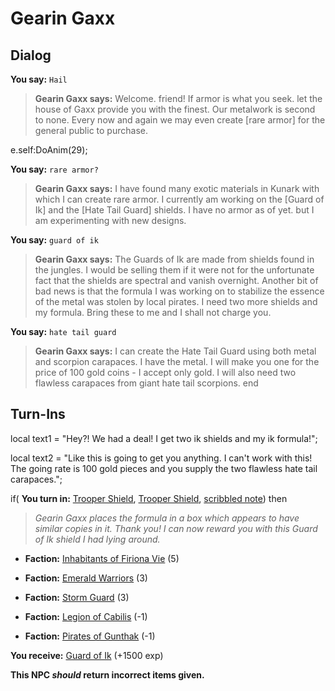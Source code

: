 # Gearin Gaxx
## Dialog

**You say:** `Hail`



>**Gearin Gaxx says:** Welcome. friend!  If armor is what you seek. let the house of Gaxx provide you with the finest.  Our metalwork is second to none.  Every now and again we may even create [rare armor] for the general public to purchase.


e.self:DoAnim(29);

**You say:** `rare armor?`



>**Gearin Gaxx says:** I have found many exotic materials in Kunark with which I can create rare armor.  I currently am working on the [Guard of Ik] and the [Hate Tail Guard] shields.  I have no armor as of yet. but I am experimenting with new designs.

**You say:** `guard of ik`



>**Gearin Gaxx says:** The Guards of Ik are made from shields found in the jungles.  I would be selling them if it were not for the unfortunate fact that the shields are spectral and vanish overnight.  Another bit of bad news is that the formula I was working on to stabilize the essence of the metal was stolen by local pirates.  I need two more shields and my formula.  Bring these to me and I shall not charge you.

**You say:** `hate tail guard`



>**Gearin Gaxx says:** I can create the Hate Tail Guard using both metal and scorpion carapaces. I have the metal. I will make you one for the price of 100 gold coins - I accept only gold. I will also need two flawless carapaces from giant hate tail scorpions.
end

## Turn-Ins



local text1 = "Hey?! We had a deal! I get two ik shields and my ik formula!";

local text2 = "Like this is going to get you anything.  I can't work with this!  The going rate is 100 gold pieces and you supply the two flawless hate tail carapaces.";





if( **You turn in:** [Trooper Shield](/item/12883), [Trooper Shield](/item/12883), [scribbled note](/item/12971)) then


>*Gearin Gaxx places the formula in a box which appears to have similar copies in it. Thank you! I can now reward you with this Guard of Ik shield I had lying around.*


* __Faction:__ [Inhabitants of Firiona Vie](/faction/248) (5)


* __Faction:__ [Emerald Warriors](/faction/326) (3)


* __Faction:__ [Storm Guard](/faction/312) (3)


* __Faction:__ [Legion of Cabilis](/faction/441) (-1)


* __Faction:__ [Pirates of Gunthak](/faction/313) (-1)


 **You receive:**  [Guard of Ik](/item/12972) (+1500 exp)

**This NPC *should* return incorrect items given.**





